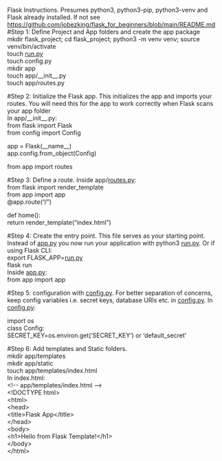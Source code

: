 Flask Instructions. Presumes python3, python3-pip, python3-venv and Flask already installed. If not see https://github.com/jobezking/flask_for_beginners/blob/main/README.md
\#Step 1: Define Project and App folders and create the app package  
mkdir flask\_project; cd flask\_project; python3 \-m venv venv; source venv/bin/activate  
touch [run.py](http://run.py)  
touch config.py  
mkdir app  
touch app/\_\_init\_\_.py  
touch app/routes.py

\#Step 2: Initialize the Flask app. This initializes the app and imports your routes. You will need this for the app to work correctly when Flask scans your app folder  
In app/\_\_init\_\_.py:  
from flask import Flask  
from config import Config

app \= Flask(\_\_name\_\_)  
app.config.from\_object(Config)

from app import routes

\#Step 3: Define a route. Inside app/[routes.py](http://routes.py):  
from flask import render\_template  
from app import app  
@app.route(“/”) 

def home():  
    return render\_template(“index.html”)

\#Step 4: Create the entry point. This file serves as your starting point. Instead of [app.py](http://app.py) you now run your application with python3 [run.py](http://run.py). Or if using Flask CLI:  
export FLASK\_APP=[run.py](http://run.py)  
flask run  
Inside [app.py](http://app.py):  
from app import app

\#Step 5: configuration with [config.py](http://config.py). For better separation of concerns, keep config variables i.e. secret keys, database URIs etc. in [config.py](http://config.py). In [config.py](http://config.py):

import os  
class Config:  
    SECRET\_KEY=os.environ.get(‘SECRET\_KEY’) or ‘default\_secret’

\#Step 6: Add templates and Static folders.  
mkdir app/templates  
mkdir app/static  
touch app/templates/index.html  
In index.html:  
\<\!-- app/templates/index.html \--\>   
\<\!DOCTYPE html\>   
\<html\>   
\<head\> 	  
\<title\>Flask App\</title\>  
 \</head\>   
\<body\>  
\<h1\>Hello from Flask Template\!\</h1\>   
\</body\>   
\</html\>
